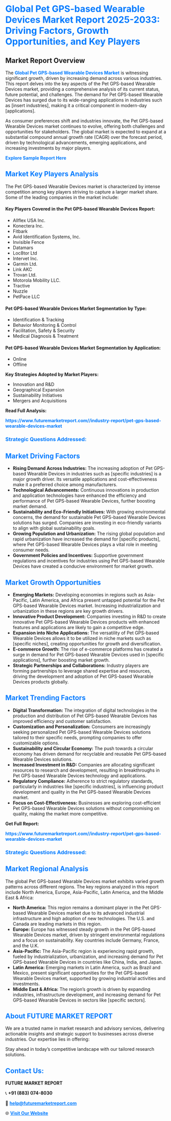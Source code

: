 <h1 style="color: #007BFF;">Global Pet GPS-based Wearable Devices Market Report 2025-2033: Driving Factors, Growth Opportunities, and Key Players</h1>

<section id="overview">
<h2>Market Report Overview</h2>
<p>The <a href="https://www.futuremarketreport.com//industry-report/pet-gps-based-wearable-devices-market" style="color: #007BFF; text-decoration: none;"><strong>Global Pet GPS-based Wearable Devices Market</strong></a> is witnessing significant growth, driven by increasing demand across various industries. This report delves into the key aspects of the Pet GPS-based Wearable Devices market, providing a comprehensive analysis of its current status, future potential, and challenges. The demand for Pet GPS-based Wearable Devices has surged due to its wide-ranging applications in industries such as [insert industries], making it a critical component in modern-day [applications].</p>
<p>As consumer preferences shift and industries innovate, the Pet GPS-based Wearable Devices market continues to evolve, offering both challenges and opportunities for stakeholders. The global market is expected to expand at a substantial compound annual growth rate (CAGR) over the forecast period, driven by technological advancements, emerging applications, and increasing investments by major players.</p>
</section>

<section id="overview">
<p><a href="https://www.futuremarketreport.com//request-sample/reportId=81725" style="color: #007BFF; text-decoration: none;"><strong>Explore Sample Report Here</strong></a></p>
</section>

<section id="key-players">
<h2 style="color: #007BFF;">Market Key Players Analysis</h2>
<p>The Pet GPS-based Wearable Devices market is characterized by intense competition among key players striving to capture a larger market share. Some of the leading companies in the market include:</p>
<h4>Key Players Covered in the Pet GPS-based Wearable Devices Report:</h4>
<ul><li>Allflex USA Inc.</li><li>Konectera Inc.</li><li>Fitbark</li><li>Avid Identification Systems, Inc.</li><li>Invisible Fence</li><li>Datamars</li><li>Loc8tor Ltd</li><li>Intervet Inc.</li><li>Garmin Ltd.</li><li>Link AKC</li><li>Trovan Ltd.</li><li>Motorola Mobility LLC.</li><li>Tractive</li><li>Nuzzle</li><li>PetPace LLC</li></ul>
<h4>Pet GPS-based Wearable Devices Market Segmentation by Type:</h4>
<ul><li>Identification &amp; Tracking</li><li>Behavior Monitoring &amp; Control</li><li>Facilitation, Safety &amp; Security</li><li>Medical Diagnosis &amp; Treatment</li></ul>

<h4>Pet GPS-based Wearable Devices Market Segmentation by Application:</h4>
<ul><li>Online</li><li>Offline</li></ul>
<p><strong>Key Strategies Adopted by Market Players:</strong></p>
<ul>
<li>Innovation and R&D</li>
<li>Geographical Expansion</li>
<li>Sustainability Initiatives</li>
<li>Mergers and Acquisitions</li>
</ul>
</section>

<section>
<p><strong>Read Full Analysis: </strong></p><a href="https://www.futuremarketreport.com//industry-report/pet-gps-based-wearable-devices-market" style="color: #007BFF; text-decoration: none;"><strong>https://www.futuremarketreport.com//industry-report/pet-gps-based-wearable-devices-market</strong></a>
<h3 style="color: #007BFF;">Strategic Questions Addressed:</h3>
</section>

<section id="driving-factors">
<h2 style="color: #007BFF;">Market Driving Factors</h2>
<ul>
<li><strong>Rising Demand Across Industries:</strong> The increasing adoption of Pet GPS-based Wearable Devices in industries such as [specific industries] is a major growth driver. Its versatile applications and cost-effectiveness make it a preferred choice among manufacturers.</li>
<li><strong>Technological Advancements:</strong> Continuous innovations in production and application technologies have enhanced the efficiency and performance of Pet GPS-based Wearable Devices, further boosting market demand.</li>
<li><strong>Sustainability and Eco-Friendly Initiatives:</strong> With growing environmental concerns, the demand for sustainable Pet GPS-based Wearable Devices solutions has surged. Companies are investing in eco-friendly variants to align with global sustainability goals.</li>
<li><strong>Growing Population and Urbanization:</strong> The rising global population and rapid urbanization have increased the demand for [specific products], where Pet GPS-based Wearable Devices plays a vital role in meeting consumer needs.</li>
<li><strong>Government Policies and Incentives:</strong> Supportive government regulations and incentives for industries using Pet GPS-based Wearable Devices have created a conducive environment for market growth.</li>
</ul>
</section>

<section id="growth-opportunities">
<h2 style="color: #007BFF;">Market Growth Opportunities</h2>
<ul>
<li><strong>Emerging Markets:</strong> Developing economies in regions such as Asia-Pacific, Latin America, and Africa present untapped potential for the Pet GPS-based Wearable Devices market. Increasing industrialization and urbanization in these regions are key growth drivers.</li>
<li><strong>Innovative Product Development:</strong> Companies investing in R&D to create innovative Pet GPS-based Wearable Devices products with enhanced features and applications are likely to gain a competitive edge.</li>
<li><strong>Expansion into Niche Applications:</strong> The versatility of Pet GPS-based Wearable Devices allows it to be utilized in niche markets such as [specific niches], creating opportunities for growth and diversification.</li>
<li><strong>E-commerce Growth:</strong> The rise of e-commerce platforms has created a surge in demand for Pet GPS-based Wearable Devices used in [specific applications], further boosting market growth.</li>
<li><strong>Strategic Partnerships and Collaborations:</strong> Industry players are forming partnerships to leverage shared expertise and resources, driving the development and adoption of Pet GPS-based Wearable Devices products globally.</li>
</ul>
</section>

<section id="trending-factors">
<h2 style="color: #007BFF;">Market Trending Factors</h2>
<ul>
<li><strong>Digital Transformation:</strong> The integration of digital technologies in the production and distribution of Pet GPS-based Wearable Devices has improved efficiency and customer satisfaction.</li>
<li><strong>Customization and Personalization:</strong> Consumers are increasingly seeking personalized Pet GPS-based Wearable Devices solutions tailored to their specific needs, prompting companies to offer customizable options.</li>
<li><strong>Sustainability and Circular Economy:</strong> The push towards a circular economy has driven demand for recyclable and reusable Pet GPS-based Wearable Devices solutions.</li>
<li><strong>Increased Investment in R&D:</strong> Companies are allocating significant resources to research and development, resulting in breakthroughs in Pet GPS-based Wearable Devices technology and applications.</li>
<li><strong>Regulatory Compliance:</strong> Adherence to strict regulatory standards, particularly in industries like [specific industries], is influencing product development and quality in the Pet GPS-based Wearable Devices market.</li>
<li><strong>Focus on Cost-Effectiveness:</strong> Businesses are exploring cost-efficient Pet GPS-based Wearable Devices solutions without compromising on quality, making the market more competitive.</li>
</ul>
</section>

<section>
<p><strong>Get Full Report: </strong></p><a href="https://www.futuremarketreport.com//industry-report/pet-gps-based-wearable-devices-market" style="color: #007BFF; text-decoration: none;"><strong>https://www.futuremarketreport.com//industry-report/pet-gps-based-wearable-devices-market</strong></a>
<h3 style="color: #007BFF;">Strategic Questions Addressed:</h3>
</section>


<section id="regional-analysis">
<h2 style="color: #007BFF;">Market Regional Analysis</h2>
<p>The global Pet GPS-based Wearable Devices market exhibits varied growth patterns across different regions. The key regions analyzed in this report include North America, Europe, Asia-Pacific, Latin America, and the Middle East & Africa:</p>
<ul>
<li><strong>North America:</strong> This region remains a dominant player in the Pet GPS-based Wearable Devices market due to its advanced industrial infrastructure and high adoption of new technologies. The U.S. and Canada are leading markets in this region.</li>
<li><strong>Europe:</strong> Europe has witnessed steady growth in the Pet GPS-based Wearable Devices market, driven by stringent environmental regulations and a focus on sustainability. Key countries include Germany, France, and the U.K.</li>
<li><strong>Asia-Pacific:</strong> The Asia-Pacific region is experiencing rapid growth, fueled by industrialization, urbanization, and increasing demand for Pet GPS-based Wearable Devices in countries like China, India, and Japan.</li>
<li><strong>Latin America:</strong> Emerging markets in Latin America, such as Brazil and Mexico, present significant opportunities for the Pet GPS-based Wearable Devices market, supported by growing industrial activities and investments.</li>
<li><strong>Middle East & Africa:</strong> The region’s growth is driven by expanding industries, infrastructure development, and increasing demand for Pet GPS-based Wearable Devices in sectors like [specific sectors].</li>
</ul>
</section>

<footer>
<h2 style="color: #007BFF;">About FUTURE MARKET REPORT</h2>
<p>We are a trusted name in market research and advisory services, delivering actionable insights and strategic support to businesses across diverse industries. Our expertise lies in offering:</p>

<p>Stay ahead in today’s competitive landscape with our tailored research solutions.</p>

<h2 style="color: #007BFF;">Contact Us:</h2>
<p><strong>FUTURE MARKET REPORT</strong></p>
<p>📞 <strong>+91 (883) 074-8030</strong></p>
<p>📧 <strong><a href="mailto:help@futuremarketreport.com" style="color: #007BFF;">help@futuremarketreport.com</a></strong></p>
<p>🌐 <strong><a href="https://www.futuremarketreport.com/" style="color: #007BFF;">Visit Our Website</a></strong></p>
</footer>